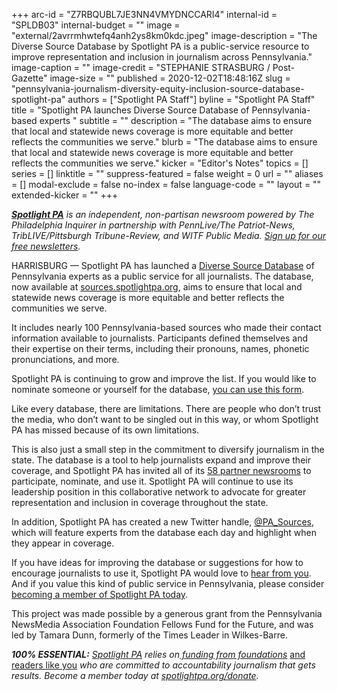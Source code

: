 +++
arc-id = "Z7RBQUBL7JE3NN4VMYDNCCARI4"
internal-id = "SPLDB03"
internal-budget = ""
image = "external/2avrrmhwtefq4anh2ys8km0kdc.jpeg"
image-description = "The Diverse Source Database by Spotlight PA is a public-service resource to improve representation and inclusion in journalism across Pennsylvania."
image-caption = ""
image-credit = "STEPHANIE STRASBURG / Post-Gazette"
image-size = ""
published = 2020-12-02T18:48:16Z
slug = "pennsylvania-journalism-diversity-equity-inclusion-source-database-spotlight-pa"
authors = ["Spotlight PA Staff"]
byline = "Spotlight PA Staff"
title = "Spotlight PA launches Diverse Source Database of Pennsylvania-based experts "
subtitle = ""
description = "The database aims to ensure that local and statewide news coverage is more equitable and better reflects the communities we serve."
blurb = "The database aims to ensure that local and statewide news coverage is more equitable and better reflects the communities we serve."
kicker = "Editor's Notes"
topics = []
series = []
linktitle = ""
suppress-featured = false
weight = 0
url = ""
aliases = []
modal-exclude = false
no-index = false
language-code = ""
layout = ""
extended-kicker = ""
+++

<a href="https://www.spotlightpa.org/"><i><b>Spotlight PA</b></i></a><i> is an independent, non-partisan newsroom powered by The Philadelphia Inquirer in partnership with PennLive/The Patriot-News, TribLIVE/Pittsburgh Tribune-Review, and WITF Public Media. </i><a href="https://www.spotlightpa.org/newsletters"><i>Sign up for our free newsletters</i></a><i>.</i>

HARRISBURG — Spotlight PA has launched a <a href="https://sources.spotlightpa.org/">Diverse Source Database</a> of Pennsylvania experts as a public service for all journalists. The database, now available at <a href="http://sources.spotlightpa.org/">sources.spotlightpa.org</a>, aims to ensure that local and statewide news coverage is more equitable and better reflects the communities we serve.

It includes nearly 100 Pennsylvania-based sources who made their contact information available to journalists. Participants defined themselves and their expertise on their terms, including their pronouns, names, phonetic pronunciations, and more.

Spotlight PA is continuing to grow and improve the list. If you would like to nominate someone or yourself for the database, <a href="https://docs.google.com/forms/d/e/1FAIpQLSeVh7CFSaKc5H7VTWcizw1sxmC8XQfWZ_yerww6SvWad5vmQQ/viewform">you can use this form</a>.

<script src="https://www.spotlightpa.org/embed.js" async></script><div data-spl-embed-version="1" data-spl-src="https://www.spotlightpa.org/embeds/donate/?teaser_text=Spotlight%20PA%20relies%20on%20readers%20like%20you%20to%20support%20it's%20100%25%20essential%20public-service%20and%20accountability%20journalism.%20Join%20us.&eyebrow_text=BECOME%20A%20MEMBER"></div>

Like every database, there are limitations. There are people who don’t trust the media, who don’t want to be singled out in this way, or whom Spotlight PA has missed because of its own limitations.

This is also just a small step in the commitment to diversify journalism in the state. The database is a tool to help journalists expand and improve their coverage, and Spotlight PA has invited all of its <a href="https://www.spotlightpa.org/about/partners/">58 partner newsrooms</a> to participate, nominate, and use it. Spotlight PA will continue to use its leadership position in this collaborative network to advocate for greater representation and inclusion in coverage throughout the state.

In addition, Spotlight PA has created a new Twitter handle, <a href="https://twitter.com/pa_sources" target=_blank>@PA_Sources</a>, which will feature experts from the database each day and highlight when they appear in coverage.

If you have ideas for improving the database or suggestions for how to encourage journalists to use it, Spotlight PA would love to <a href="mailto:sources@spotlightpa.org">hear from you</a>. And if you value this kind of public service in Pennsylvania, please consider <a href="http://checkout.fundjournalism.org/memberform?org_id=spotlightpa&campaign=701f4000000TVuXAAW">becoming a member of Spotlight PA today</a>.

This project was made possible by a generous grant from the Pennsylvania NewsMedia Association Foundation Fellows Fund for the Future, and was led by Tamara Dunn, formerly of the Times Leader in Wilkes-Barre.

<i><b>100% ESSENTIAL:</b></i><i> </i><a href="https://www.spotlightpa.org/"><i>Spotlight PA</i></a><i> relies on</i><a href="https://www.spotlightpa.org/support"><i> funding from foundations</i></a><i> </i><a href="https://www.spotlightpa.org/support">and readers like you</a><i> who are committed to accountability journalism that gets results. Become a member today at </i><a href="http://checkout.fundjournalism.org/memberform?org_id=spotlightpa&campaign=701f4000000TVuIAAW"><i>spotlightpa.org/donate</i></a><i>.</i>

